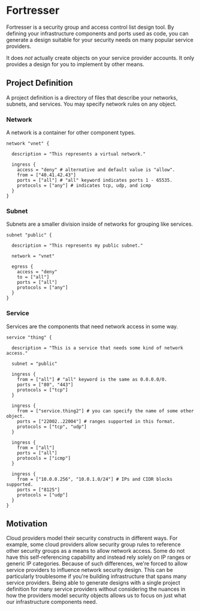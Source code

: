 # Fortresser

Fortresser is a security group and access control list design tool. By defining your infrastructure components and ports used as code, you can generate a design suitable for your security needs on many popular service providers.

It does _not_ actually create objects on your service provider accounts. It only provides a design for you to implement by other means.

## Project Definition

A project definition is a directory of files that describe your networks, subnets, and services. You may specify network rules on any object.

### Network

A network is a container for other component types.

```hcl
network "vnet" {

  description = "This represents a virtual network."

  ingress {
    access = "deny" # alternative and default value is "allow".
    from = ["40.41.42.43"]
    ports = ["all"] # "all" keyword indicates ports 1 - 65535.
    protocols = ["any"] # indicates tcp, udp, and icmp
  }
}
```

### Subnet

Subnets are a smaller division inside of networks for grouping like services.

```hcl
subnet "public" {

  description = "This represents my public subnet."

  network = "vnet"

  egress {
    access = "deny"
    to = ["all"]
    ports = ["all"]
    protocols = ["any"]
  }
}
```

### Service

Services are the components that need network access in some way.

```hcl
service "thing" {

  description = "This is a service that needs some kind of network access."

  subnet = "public"

  ingress {
    from = ["all"] # "all" keyword is the same as 0.0.0.0/0.
    ports = ["80", "443"]
    protocols = ["tcp"]
  }

  ingress {
    from = ["service.thing2"] # you can specify the name of some other object.
    ports = ["22002..22004"] # ranges supported in this format.
    protocols = ["tcp", "udp"]
  }

  ingress {
    from = ["all"]
    ports = ["all"]
    protocols = ["icmp"]
  }

  ingress {
    from = ["10.0.0.256", "10.0.1.0/24"] # IPs and CIDR blocks supported.
    ports = ["8125"]
    protocols = ["udp"]
  }
}
```

## Motivation

Cloud providers model their security constructs in different ways. For example, some cloud providers allow security group rules to reference other security groups as a means to allow network access. Some do not have this self-referencing capability and instead rely solely on IP ranges or generic IP categories. Because of such differences, we're forced to allow service providers to influence network security design. This can be particularly troublesome if you're building infrastructure that spans many service providers. Being able to generate designs with a single project definition for many service providers without considering the nuances in how the providers model security objects allows us to focus on just what our infrastructure components need.

